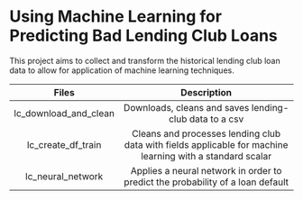# Using Machine Learning for Predicting Bad Lending Club Loans

This project aims to collect and transform the historical lending club loan data to allow for application of machine learning techniques.


| Files               | Description           |
|:-----:|:----------------------------------------------------------:|
|lc_download_and_clean|Downloads, cleans and saves lending-club data to a csv|
|lc_create_df_train   |Cleans and processes lending club data with fields applicable for machine learning with a standard scalar|
|lc_neural_network    |Applies a neural network in order to predict the probability of a loan default|



